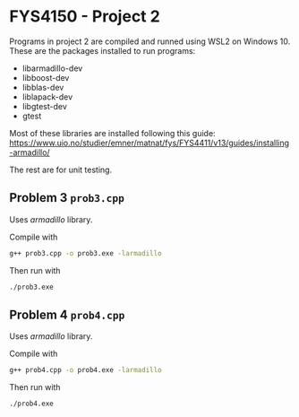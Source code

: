 # FYS4150 - Project 2

Programs in project 2 are compiled and runned using WSL2 on Windows 10. These are the packages installed to run programs:
- libarmadillo-dev
- libboost-dev
- libblas-dev
- liblapack-dev
- libgtest-dev
- gtest

Most of these libraries are installed following this guide: https://www.uio.no/studier/emner/matnat/fys/FYS4411/v13/guides/installing-armadillo/

The rest are for unit testing.

## Problem 3 `prob3.cpp`
Uses *armadillo* library.

Compile with
```bash
g++ prob3.cpp -o prob3.exe -larmadillo
```
Then run with
```bash
./prob3.exe
```

## Problem 4 `prob4.cpp`
Uses *armadillo* library.

Compile with
```bash
g++ prob4.cpp -o prob4.exe -larmadillo
```
Then run with
```bash
./prob4.exe
```

